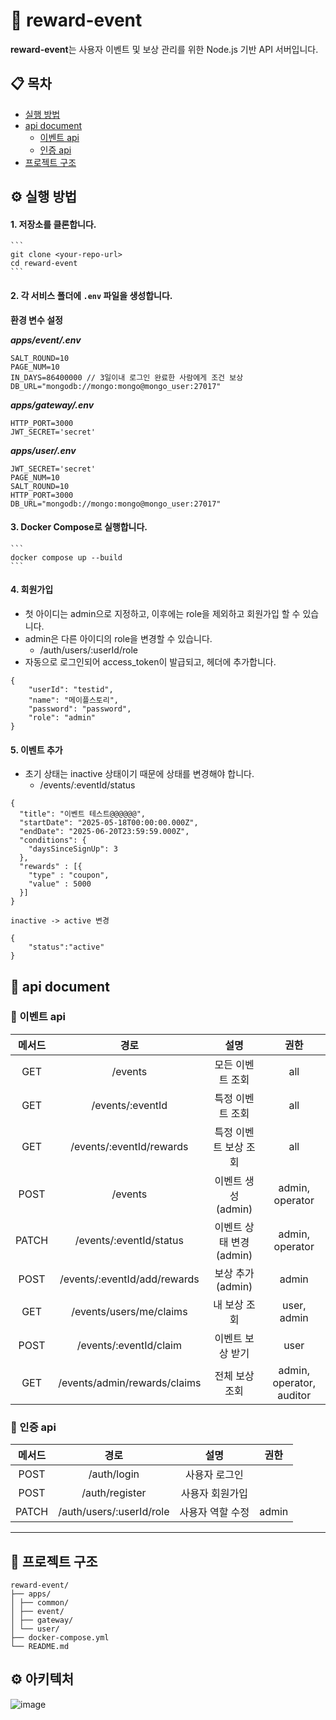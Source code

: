 # 🚀 reward-event

**reward-event**는 사용자 이벤트 및 보상 관리를 위한 Node.js 기반 API 서버입니다.

## 📋 목차

- [실행 방법](#실행-방법)
- [api document](#api-document)
    - [이벤트 api](#이벤트-api)
    - [인증 api](#인증-api)
- [프로젝트 구조](#프로젝트-구조)

## ⚙️ 실행 방법

#### 1. 저장소를 클론합니다.
    ```
    git clone <your-repo-url>
    cd reward-event
    ```
#### 2. 각 서비스 폴더에 `.env` 파일을 생성합니다.

__환경 변수 설정__

__*apps/event/.env*__
  ```
  SALT_ROUND=10
  PAGE_NUM=10
  IN_DAYS=86400000 // 3일이내 로그인 완료한 사람에게 조건 보상
  DB_URL="mongodb://mongo:mongo@mongo_user:27017"
  ```

__*apps/gateway/.env*__
  ```
  HTTP_PORT=3000
  JWT_SECRET='secret'
  ```

__*apps/user/.env*__
  ```
  JWT_SECRET='secret'
  PAGE_NUM=10
  SALT_ROUND=10
  HTTP_PORT=3000
  DB_URL="mongodb://mongo:mongo@mongo_user:27017"
  ```

#### 3. Docker Compose로 실행합니다.
    ```
    docker compose up --build
    ```
#### 4. 회원가입

- 첫 아이디는 admin으로 지정하고, 이후에는 role을 제외하고 회원가입 할 수 있습니다.
- admin은 다른 아이디의 role을 변경할 수 있습니다.
    - /auth/users/:userId/role 
- 자동으로 로그인되어 access_token이 발급되고, 헤더에 추가합니다.

```
{
    "userId": "testid",
    "name": "메이플스토리",
    "password": "password",
    "role": "admin"
}
```

#### 5. 이벤트 추가

- 초기 상태는 inactive 상태이기 때문에 상태를 변경해야 합니다. 
    - /events/:eventId/status

```
{
  "title": "이벤트 테스트@@@@@@",
  "startDate": "2025-05-18T00:00:00.000Z",
  "endDate": "2025-06-20T23:59:59.000Z",
  "conditions": {
    "daysSinceSignUp": 3
  },
  "rewards" : [{
    "type" : "coupon",
    "value" : 5000
  }]
}

inactive -> active 변경

{
    "status":"active"
}
```


## 📝 api document

### 🎉 이벤트 api


| 메서드 | 경로 | 설명 | 권한 |
| :----: | :------------------------------------------: | :----------------------------: | :-------------------------: |
|  GET   | /events                                    | 모든 이벤트 조회                | all                        |
|  GET   | /events/:eventId                           | 특정 이벤트 조회                | all                        |
|  GET   | /events/:eventId/rewards                   | 특정 이벤트 보상 조회           | all                        |
|  POST  | /events                                    | 이벤트 생성 (admin)             | admin, operator            |
| PATCH  | /events/:eventId/status                    | 이벤트 상태 변경 (admin)        | admin, operator            |
|  POST  | /events/:eventId/add/rewards               | 보상 추가 (admin)               | admin                      |
|  GET   | /events/users/me/claims                    | 내 보상 조회                    | user, admin                |
|  POST  | /events/:eventId/claim                     | 이벤트 보상 받기                | user                       |
|  GET   | /events/admin/rewards/claims               | 전체 보상 조회                  | admin, operator, auditor   |


### 🔐 인증 api

| 메서드 | 경로 | 설명 | 권한 |
| :----: | :------------------------------------------: | :----------------------------: | :-------------------------: |
|  POST  | /auth/login                                 | 사용자 로그인                   |                            |
|  POST  | /auth/register                              | 사용자 회원가입                 |                            |
| PATCH  | /auth/users/:userId/role                    | 사용자 역할 수정                | admin                      |

---

## 📁 프로젝트 구조
```
reward-event/
├── apps/
│ ├── common/
│ ├── event/
│ ├── gateway/
│ └── user/
├── docker-compose.yml
└── README.md
```

## ⚙️ 아키텍처


![image](https://github.com/user-attachments/assets/2bca432b-6017-4106-8e8d-8086200e42ba)

